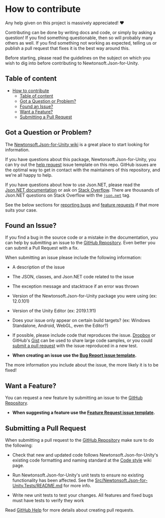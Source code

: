 # How to contribute
Any help given on this project is massively appreciated! ❤

Contributing can be done by writing docs and code, or simply by asking a
question! If you find something questionable, then so will probably many others
as well. If you find something not working as expected, telling us or publish a
pull request that fixes it is the best way around this.

Before starting, please read the guidelines on the subject on which you wish to
dig into before contributing to Newtonsoft.Json-for-Unity.

## Table of content

- [How to contribute](#how-to-contribute)
  - [Table of content](#table-of-content)
  - [Got a Question or Problem?](#got-a-question-or-problem)
  - [Found an Issue?](#found-an-issue)
  - [Want a Feature?](#want-a-feature)
  - [Submitting a Pull Request](#submitting-a-pull-request)

## Got a Question or Problem?

The [Newtonsoft.Json-for-Unity wiki][wiki] is a great place to start looking for
information.

If you have questions about this package, Newtonsoft.Json-for-Unity, you can
try out the [help request][github-help-request] issue template on this repo.
GitHub issues are the optimal way to get in contact with the maintainers of this
repository, and we're all happy to help.

If you have questions about how to use Json.NET, please read the
[Json.NET documentation][documentation] or ask on
[Stack Overflow][stackoverflow]. There are thousands of Json.NET questions on
Stack Overflow with the [`json.net`][stackoverflow] tag.

See the below sections for [reporting bugs](#found-an-issue) and
[feature requests](#want-a-feature) if that more suits your case.

## Found an Issue?

If you find a bug in the source code or a mistake in the documentation, you can
help by submitting an issue to the [GitHub Repository][github]. Even better you
can submit a Pull Request with a fix.

When submitting an issue please include the following information:

- A description of the issue

- The JSON, classes, and Json.NET code related to the issue

- The exception message and stacktrace if an error was thrown

- Version of the Newtonsoft.Json-for-Unity package you were using (ex: 12.0.101)

- Version of the Unity Editor (ex: 2019.1.1f1)

- Does your issue only appear on certain build targets? (ex: Windows Standalone,
  Android, WebGL, even the Editor?)

- If possible, please include code that reproduces the issue. [Dropbox][dropbox]
  or GitHub's [Gist][gist] can be used to share large code samples, or you could
  [submit a pull request](#submitting-a-pull-request) with the issue reproduced
  in a new test.

- **When creating an issue use the
  [Bug Report issue template][github-bug-report].**

The more information you include about the issue, the more likely it is to be
fixed!

## Want a Feature?

You can request a new feature by submitting an issue to the
[GitHub Repository][github].

- **When suggesting a feature use the
  [Feature Request issue template][github-feature-request].**

## Submitting a Pull Request

When submitting a pull request to the [GitHub Repository][github] make sure to
do the following:

- Check that new and updated code follows Newtonsoft.Json-for-Unity's existing
  code formatting and naming standard at the [Code style][wiki-codestyle] wiki
  page.

- Run Newtonsoft.Json-for-Unity's unit tests to ensure no existing functionality
  has been affected. See the
  [Src/Newtonsoft.Json-for-Unity.Tests/README.md][github-tests-docs] for more
  info.

- Write new unit tests to test your changes. All features and fixed bugs must
  have tests to verify they work

Read [GitHub Help][pullrequesthelp] for more details about creating pull
requests.

[github]: https://github.com/jilleJr/Newtonsoft.Json-for-Unity
[github-bug-report]: https://github.com/jilleJr/Newtonsoft.Json-for-Unity/issues/new?assignees=&labels=bug&template=bug_report.md&title=Bug%3A+
[github-feature-request]: https://github.com/jilleJr/Newtonsoft.Json-for-Unity/issues/new?assignees=&labels=enhancement&template=feature_request.md&title=Suggestion%3A+
[github-help-request]: https://github.com/jilleJr/Newtonsoft.Json-for-Unity/issues/new?assignees=&labels=&template=not-working-as-expected.md&title=Help%3A+
[github-tests-docs]: https://github.com/jilleJr/Newtonsoft.Json-for-Unity/blob/master/Src/Newtonsoft.Json-for-Unity.Tests/README.md
[gitflowguide]: https://www.atlassian.com/git/tutorials/comparing-workflows/gitflow-workflow
[wiki]: https://github.com/jilleJr/Newtonsoft.Json-for-Unity/wiki
[wiki-workingwithbranches]: https://github.com/jilleJr/Newtonsoft.Json-for-Unity/wiki/Working-with-branches
[wiki-codestyle]: https://github.com/jilleJr/Newtonsoft.Json-for-Unity/wiki/Code-style
[documentation]: https://www.newtonsoft.com/json/help
[stackoverflow]: https://stackoverflow.com/questions/tagged/json.net
[dropbox]: https://www.dropbox.com
[gist]: https://gist.github.com
[pullrequesthelp]: https://help.github.com/articles/using-pull-requests
